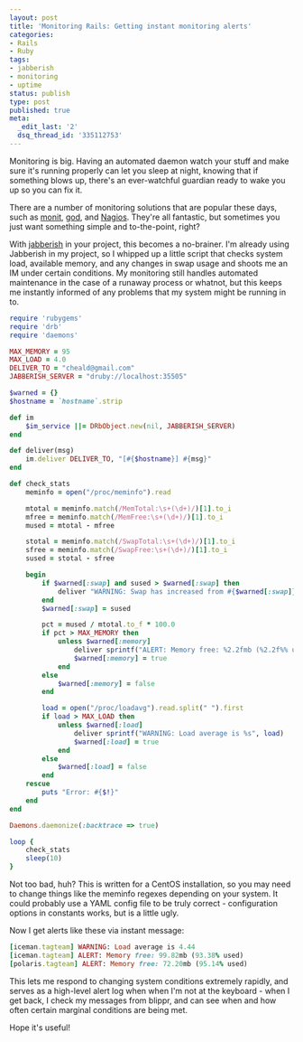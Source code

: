```yaml
---
layout: post
title: 'Monitoring Rails: Getting instant monitoring alerts'
categories:
- Rails
- Ruby
tags:
- jabberish
- monitoring
- uptime
status: publish
type: post
published: true
meta:
  _edit_last: '2'
  dsq_thread_id: '335112753'
---
```

Monitoring is big. Having an automated daemon watch your stuff and make sure it's running properly can let you sleep at night, knowing that if something blows up, there's an ever-watchful guardian ready to wake you up so you can fix it.

There are a number of monitoring solutions that are popular these days, such as <a href="http://mmonit.com/monit/">monit</a>, <a href="http://god.rubyforge.org/">god</a>, and <a href="http://www.nagios.org/">Nagios</a>. They're all fantastic, but sometimes you just want something simple and to-the-point, right?

With <a href="http://github.com/cheald/jabberish/tree/master/">jabberish</a> in your project, this becomes a no-brainer. I'm already using Jabberish in my project, so I whipped up a little script that checks system load, available memory, and any changes in swap usage and shoots me an IM under certain conditions. My monitoring still handles automated maintenance in the case of a runaway process or whatnot, but this keeps me instantly informed of any problems that my system might be running in to.

~~~ruby
require 'rubygems'
require 'drb'
require 'daemons'

MAX_MEMORY = 95
MAX_LOAD = 4.0
DELIVER_TO = "cheald@gmail.com"
JABBERISH_SERVER = "druby://localhost:35505"

$warned = {}
$hostname = `hostname`.strip

def im
	$im_service ||= DRbObject.new(nil, JABBERISH_SERVER)
end

def deliver(msg)
	im.deliver DELIVER_TO, "[#{$hostname}] #{msg}"
end

def check_stats
	meminfo = open("/proc/meminfo").read

	mtotal = meminfo.match(/MemTotal:\s+(\d+)/)[1].to_i
	mfree = meminfo.match(/MemFree:\s+(\d+)/)[1].to_i
	mused = mtotal - mfree

	stotal = meminfo.match(/SwapTotal:\s+(\d+)/)[1].to_i
	sfree = meminfo.match(/SwapFree:\s+(\d+)/)[1].to_i
	sused = stotal - sfree

	begin
		if $warned[:swap] and sused > $warned[:swap] then
			deliver "WARNING: Swap has increased from #{$warned[:swap]} to #{sused}"
		end
		$warned[:swap] = sused

		pct = mused / mtotal.to_f * 100.0
		if pct > MAX_MEMORY then
			unless $warned[:memory]
				deliver sprintf("ALERT: Memory free: %2.2fmb (%2.2f%% used)", mfree / 1024.0, pct)
				$warned[:memory] = true
			end
		else
			$warned[:memory] = false
		end

		load = open("/proc/loadavg").read.split(" ").first
		if load > MAX_LOAD then
			unless $warned[:load]
				deliver sprintf("WARNING: Load average is %s", load)
				$warned[:load] = true
			end
		else
			$warned[:load] = false
		end
	rescue
		puts "Error: #{$!}"
	end
end

Daemons.daemonize(:backtrace => true)

loop {
	check_stats
	sleep(10)
}
~~~

Not too bad, huh? This is written for a CentOS installation, so you may need to change things like the meminfo regexes depending on your system. It could probably use a YAML config file to be truly correct - configuration options in constants works, but is a little ugly.

Now I get alerts like these via instant message:

~~~ruby
[iceman.tagteam] WARNING: Load average is 4.44
[iceman.tagteam] ALERT: Memory free: 99.82mb (93.38% used)
[polaris.tagteam] ALERT: Memory free: 72.20mb (95.14% used)
~~~

This lets me respond to changing system conditions extremely rapidly, and serves as a high-level alert log when when I'm not at the keyboard - when I get back, I check my messages from blippr, and can see when and how often certain marginal conditions are being met.

Hope it's useful!
